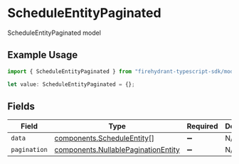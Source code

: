 # ScheduleEntityPaginated

ScheduleEntityPaginated model

## Example Usage

```typescript
import { ScheduleEntityPaginated } from "firehydrant-typescript-sdk/models/components";

let value: ScheduleEntityPaginated = {};
```

## Fields

| Field                                                                                      | Type                                                                                       | Required                                                                                   | Description                                                                                |
| ------------------------------------------------------------------------------------------ | ------------------------------------------------------------------------------------------ | ------------------------------------------------------------------------------------------ | ------------------------------------------------------------------------------------------ |
| `data`                                                                                     | [components.ScheduleEntity](../../models/components/scheduleentity.md)[]                   | :heavy_minus_sign:                                                                         | N/A                                                                                        |
| `pagination`                                                                               | [components.NullablePaginationEntity](../../models/components/nullablepaginationentity.md) | :heavy_minus_sign:                                                                         | N/A                                                                                        |